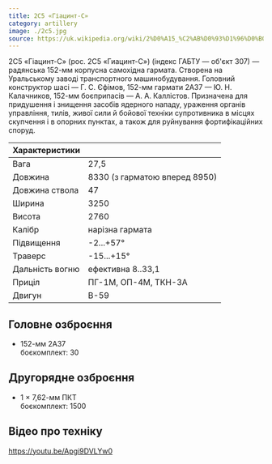 ```yaml
---
title: 2С5 «Гіацинт-С»
category: artillery
image: ./2c5.jpg
source: https://uk.wikipedia.org/wiki/2%D0%A15_%C2%AB%D0%93%D1%96%D0%B0%D1%86%D0%B8%D0%BD%D1%82-%D0%A1%C2%BB
---
```


2С5 «Гіацинт-С» (рос. 2С5 «Гиацинт-С») (індекс ГАБТУ — об'єкт 307) — радянська 152-мм корпусна самохідна гармата. Створена на Уральському заводі транспортного машинобудування. Головний конструктор шасі — Г. С. Єфімов, 152-мм гармати 2А37 — Ю. Н. Калачников, 152-мм боєприпасів — А. А. Каллістов. Призначена для придушення і знищення засобів ядерного нападу, ураження органів управління, тилів, живої сили й бойової техніки супротивника в місцях скупчення і в опорних пунктах, а також для руйнування фортифікаційних споруд.

| Характеристики  |                               |
| --------------- | ----------------------------- |
| Вага            | 27,5                          |
| Довжина         | 8330 (з гарматою вперед 8950) |
| Довжина ствола  | 47                            |
| Ширина          | 3250                          |
| Висота          | 2760                          |
| Калібр          | нарізна гармата               |
| Підвищення      | -2...+57°                     |
| Траверс         | -15...+15°                    |
| Дальність вогню | ефективна 8..33,1             |
| Приціл          | ПГ-1М, ОП-4М, ТКН-3А          |
| Двигун          | B-59                          |

## Головне озброєння

-   152-мм 2А37 <br/>боєкомплект: 30

## Другорядне озброєння

-   1 × 7,62-мм ПКТ <br/>боєкомплект: 1500

## Відео про техніку
https://youtu.be/Apgi9DVLYw0